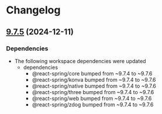 # Changelog

## [9.7.5](https://github.com/pmndrs/react-spring/compare/react-spring-v9.7.5...react-spring-v9.7.5) (2024-12-11)


### Dependencies

* The following workspace dependencies were updated
  * dependencies
    * @react-spring/core bumped from ~9.7.4 to ~9.7.6
    * @react-spring/konva bumped from ~9.7.4 to ~9.7.6
    * @react-spring/native bumped from ~9.7.4 to ~9.7.6
    * @react-spring/three bumped from ~9.7.4 to ~9.7.6
    * @react-spring/web bumped from ~9.7.4 to ~9.7.6
    * @react-spring/zdog bumped from ~9.7.4 to ~9.7.6
